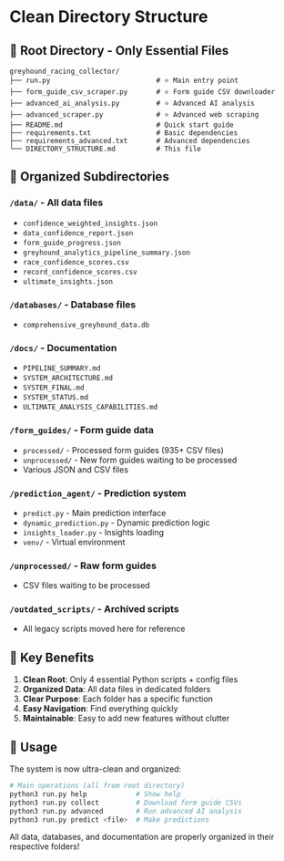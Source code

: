 # Clean Directory Structure

## 📁 Root Directory - Only Essential Files

```
greyhound_racing_collector/
├── run.py                          # ⭐ Main entry point
├── form_guide_csv_scraper.py       # ⭐ Form guide CSV downloader
├── advanced_ai_analysis.py         # ⭐ Advanced AI analysis
├── advanced_scraper.py             # ⭐ Advanced web scraping
├── README.md                       # Quick start guide
├── requirements.txt                # Basic dependencies
├── requirements_advanced.txt       # Advanced dependencies
└── DIRECTORY_STRUCTURE.md          # This file
```

## 📂 Organized Subdirectories

### `/data/` - All data files
- `confidence_weighted_insights.json`
- `data_confidence_report.json`
- `form_guide_progress.json`
- `greyhound_analytics_pipeline_summary.json`
- `race_confidence_scores.csv`
- `record_confidence_scores.csv`
- `ultimate_insights.json`

### `/databases/` - Database files
- `comprehensive_greyhound_data.db`

### `/docs/` - Documentation
- `PIPELINE_SUMMARY.md`
- `SYSTEM_ARCHITECTURE.md`
- `SYSTEM_FINAL.md`
- `SYSTEM_STATUS.md`
- `ULTIMATE_ANALYSIS_CAPABILITIES.md`

### `/form_guides/` - Form guide data
- `processed/` - Processed form guides (935+ CSV files)
- `unprocessed/` - New form guides waiting to be processed
- Various JSON and CSV files

### `/prediction_agent/` - Prediction system
- `predict.py` - Main prediction interface
- `dynamic_prediction.py` - Dynamic prediction logic
- `insights_loader.py` - Insights loading
- `venv/` - Virtual environment

### `/unprocessed/` - Raw form guides
- CSV files waiting to be processed

### `/outdated_scripts/` - Archived scripts
- All legacy scripts moved here for reference

## 🎯 Key Benefits

1. **Clean Root**: Only 4 essential Python scripts + config files
2. **Organized Data**: All data files in dedicated folders
3. **Clear Purpose**: Each folder has a specific function
4. **Easy Navigation**: Find everything quickly
5. **Maintainable**: Easy to add new features without clutter

## 🚀 Usage

The system is now ultra-clean and organized:

```bash
# Main operations (all from root directory)
python3 run.py help            # Show help
python3 run.py collect         # Download form guide CSVs
python3 run.py advanced        # Run advanced AI analysis
python3 run.py predict <file>  # Make predictions
```

All data, databases, and documentation are properly organized in their respective folders!
